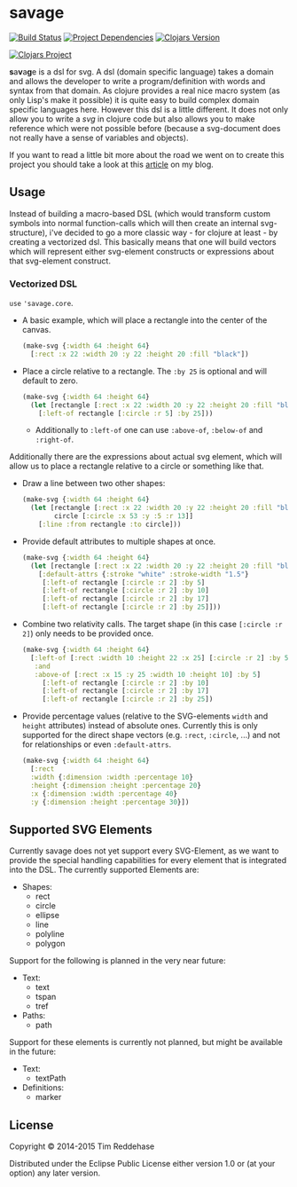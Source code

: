 # savage

[![Build Status](https://travis-ci.org/0robustus1/savage.svg?branch=master)](https://travis-ci.org/0robustus1/savage)
[![Project Dependencies](https://www.versioneye.com/user/projects/54d65c2d3ca08495310006c7/badge.svg?style=flat)](https://www.versioneye.com/user/projects/54d65c2d3ca08495310006c7)
[![Clojars Version](https://img.shields.io/badge/Clojars--Version-0.0.7-blue.svg)](http://clojars.org/savage)

[![Clojars Project](http://clojars.org/savage/latest-version.svg)](http://clojars.org/savage)

**s**a**v**a**g**e is a dsl for svg. A dsl (domain specific language) takes a
domain and allows the developer to write a program/definition with words and
syntax from that domain. As clojure provides a real nice macro system (as only
Lisp's make it possible) it is quite easy to build complex domain specific
languages here. However this dsl is a little different.  It does not only allow
you to write a *svg* in clojure code but also allows you to make reference
which were not possible before (because a svg-document does not really have a
sense of variables and objects).

If you want to read a little bit more about the road we went on to create this
project you should take a look at this [article][scale-your-crazy] on my blog.

[scale-your-crazy]: https://rightsrestricted.com/2015/02/08/scale-your-crazy/

## Usage

Instead of building a macro-based DSL (which would transform custom symbols
into normal function-calls which will then create an internal svg-structure),
i've decided to go a more classic way - for clojure at least - by
creating a vectorized dsl. This basically means that one will build vectors
which will represent either svg-element constructs or expressions about that
svg-element construct.

### Vectorized DSL

`use` `'savage.core`.

- A basic example, which will place a rectangle into the center of the canvas.

  ```clojure
  (make-svg {:width 64 :height 64}
    [:rect :x 22 :width 20 :y 22 :height 20 :fill "black"])
  ```

- Place a circle relative to a rectangle. The `:by 25`
  is optional and will default to zero.

  ```clojure
  (make-svg {:width 64 :height 64}
    (let [rectangle [:rect :x 22 :width 20 :y 22 :height 20 :fill "black"]]
      [:left-of rectangle [:circle :r 5] :by 25]))
  ```

  - Additionally to `:left-of` one can use `:above-of`, `:below-of` and
    `:right-of`.

Additionally there are the expressions about actual svg element, which
will allow us to place a rectangle relative to a circle or something like that.

- Draw a line between two other shapes:

  ```clojure
  (make-svg {:width 64 :height 64}
    (let [rectangle [:rect :x 22 :width 20 :y 22 :height 20 :fill "black"]
          circle [:circle :x 53 :y :5 :r 13]]
      [:line :from rectangle :to circle]))
  ```

- Provide default attributes to multiple shapes at once.

  ```clojure
  (make-svg {:width 64 :height 64}
    (let [rectangle [:rect :x 22 :width 20 :y 22 :height 20 :fill "black"]]
      [:default-attrs {:stroke "white" :stroke-width "1.5"}
       [:left-of rectangle [:circle :r 2] :by 5]
       [:left-of rectangle [:circle :r 2] :by 10]
       [:left-of rectangle [:circle :r 2] :by 17]
       [:left-of rectangle [:circle :r 2] :by 25]]))
  ```

- Combine two relativity calls. The target shape (in this case
  `[:circle :r 2]`) only needs to be provided once.

  ```clojure
  (make-svg {:width 64 :height 64}
    [:left-of [:rect :width 10 :height 22 :x 25] [:circle :r 2] :by 5
     :and
     :above-of [:rect :x 15 :y 25 :width 10 :height 10] :by 5]
       [:left-of rectangle [:circle :r 2] :by 10]
       [:left-of rectangle [:circle :r 2] :by 17]
       [:left-of rectangle [:circle :r 2] :by 25])
  ```

- Provide percentage values (relative to the SVG-elements `width` and `height`
  attributes) instead of absolute ones. Currently this is only supported for
  the direct shape vectors (e.g. `:rect`, `:circle`, ...) and not for
  relationships or even `:default-attrs`.

  ```clojure
  (make-svg {:width 64 :height 64}
    [:rect
    :width {:dimension :width :percentage 10}
    :height {:dimension :height :percentage 20}
    :x {:dimension :width :percentage 40}
    :y {:dimension :height :percentage 30}])
  ```

## Supported SVG Elements

Currently savage does not yet support every SVG-Element, as we want to provide
the special handling capabilities for every element that is integrated into
the DSL. The currently supported Elements are:

- Shapes:
  - rect
  - circle
  - ellipse
  - line
  - polyline
  - polygon

Support for the following is planned in the very near future:

- Text:
  - text
  - tspan
  - tref
- Paths:
  - path

Support for these elements is currently not planned, but might be
available in the future:

- Text:
  - textPath
- Definitions:
  - marker

## License

Copyright © 2014-2015 Tim Reddehase

Distributed under the Eclipse Public License either version 1.0 or (at
your option) any later version.
